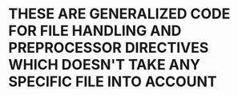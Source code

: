 # THESE ARE GENERALIZED CODE FOR FILE HANDLING AND PREPROCESSOR DIRECTIVES WHICH DOESN'T TAKE ANY SPECIFIC FILE INTO ACCOUNT 
